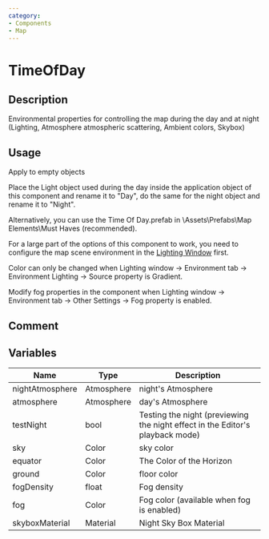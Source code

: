 ```yaml
---
category: 
- Components
- Map
---
```

# TimeOfDay
## Description

Environmental properties for controlling the map during the day and at night (Lighting, Atmosphere atmospheric scattering, Ambient colors, Skybox)

## Usage

Apply to empty objects

Place the Light object used during the day inside the application object of this component and rename it to "Day", do the same for the night object and rename it to "Night".

Alternatively, you can use the Time Of Day.prefab in \Assets\Prefabs\Map Elements\Must Haves (recommended).

For a large part of the options of this component to work, you need to configure the map scene environment in the [Lighting Window](https://docs.unity3d.com/2020.3/Documentation/Manual/lighting-window.html) first.

Color can only be changed when Lighting window -> Environment tab -> Environment Lighting -> Source property is Gradient.

Modify fog properties in the component when Lighting window -> Environment tab -> Other Settings -> Fog property is enabled.

## Comment

## Variables
| Name | Type | Description |
| ----------- | ----------- | ----------- | 
| nightAtmosphere | Atmosphere | night's Atmosphere |  
| atmosphere | Atmosphere | day's Atmosphere |  
| testNight  | bool | Testing the night (previewing the night effect in the Editor's playback mode) |  
| sky | Color | sky color |  
| equator | Color | The Color of the Horizon |  
| ground | Color | floor color |  
| fogDensity | float | Fog density |  
| fog | Color | Fog color (available when fog is enabled) |  
| skyboxMaterial | Material | Night Sky Box Material |  
